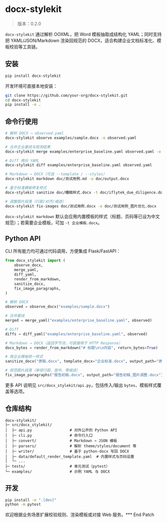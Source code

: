 # docx-stylekit

> 版本：0.2.0

`docx-stylekit` 通过解析 OOXML，把 Word 模板抽取成结构化 YAML；同时支持把 YAML/JSON/Markdown 渲染回规范的 DOCX，适合构建企业文档标准化、模板校验等工具链。

## 安装

```bash
pip install docx-stylekit
```

开发环境可直接本地安装：

```bash
git clone https://github.com/your-org/docx-stylekit.git
cd docx-stylekit
pip install -e .
```

## 命令行使用

```bash
# 解析 DOCX → observed.yaml
docx-stylekit observe examples/sample.docx -o observed.yaml

# 合并企业基线与观测结果
docx-stylekit merge examples/enterprise_baseline.yaml observed.yaml -o merged.yaml

# Diff 两份 YAML
docx-stylekit diff examples/enterprise_baseline.yaml observed.yaml

# Markdown → DOCX（可选 --template / --styles）
docx-stylekit markdown doc/测试用例.md -o doc/output.docx

# 基于标准模板修复样式
docx-stylekit sanitize doc/糟糕样式.docx -t doc/iflytek_due_diligence.docx -o doc/糟糕样式_修复.docx

# 调整图片段落（行距/对齐/缩进）
docx-stylekit fix-images doc/测试用例.docx -o doc/测试用例_图片优化.docx
```

`docx-stylekit markdown` 默认会应用内置模板的样式（标题、页码等已设为中文规范）；若需要企业模板，可加 `-t 企业模板.docx`。

## Python API

CLI 所有能力均可通过代码调用，方便集成 Flask/FastAPI：

```python
from docx_stylekit import (
    observe_docx,
    merge_yaml,
    diff_yaml,
    render_from_markdown,
    sanitize_docx,
    fix_image_paragraphs,
)

# 解析 DOCX
observed = observe_docx("examples/sample.docx")

# 合并基线
merged = merge_yaml("examples/enterprise_baseline.yaml", observed)

# Diff
diffs = diff_yaml("examples/enterprise_baseline.yaml", observed)

# Markdown → DOCX（返回字节流，可直接用于 HTTP Response）
docx_bytes = render_from_markdown("# 标题\n\n内容", return_bytes=True)

# 按企业模板统一样式
sanitize_docx("原稿.docx", template_docx="企业标准.docx", output_path="原稿_修复.docx")

# 规范图片段落（单倍行距、居中、零缩进）
fix_image_paragraphs("报告初稿.docx", output_path="报告初稿_图片调整.docx")
```

更多 API 说明见 `src/docx_stylekit/api.py`，包括传入/输出 `bytes`、模板样式覆盖等选项。

## 仓库结构

```
docx-stylekit/
├─ src/docx_stylekit/
│  ├─ api.py                 # 对外公开的 Python API
│  ├─ cli.py                 # 命令行入口
│  ├─ convert/               # Markdown → JSON 模板
│  ├─ parsers/               # 解析 theme/styles/document 等
│  ├─ writer/                # 基于 python-docx 写回 DOCX
│  ├─ data/default_render_template.yaml  # 内置样式与页码设置
│  └─ ...
├─ tests/                    # 单元测试（pytest）
└─ examples/                 # 示例 YAML 与 DOCX
```

## 开发

```bash
pip install -e ".[dev]"
python -m pytest
```

欢迎根据业务场景扩展校验规则、渲染模板或对接 Web 服务。*** End Patch
